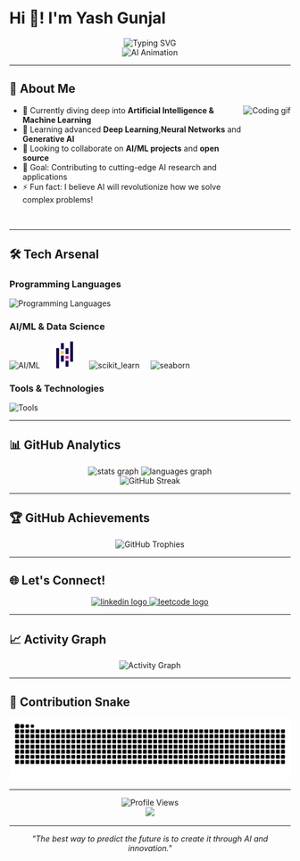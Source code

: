 # Hi 👋! I'm Yash Gunjal

<div align="center">
  <img src="https://readme-typing-svg.herokuapp.com?font=Fira+Code&weight=500&size=28&duration=3000&pause=1000&color=3B82F6&center=true&vCenter=true&width=435&lines=AI+%26+ML+Enthusiast;Data+Science+Student;Problem+Solver;Tech+Explorer" alt="Typing SVG" />
</div>

<div align="center">
  <img src="https://user-images.githubusercontent.com/74038190/212750147-854a394f-fee9-4080-9770-78a4b7ece53f.gif" width="400" alt="AI Animation"/>
</div>

---

## 🚀 About Me

<img align="right" height="200" src="https://user-images.githubusercontent.com/74038190/229223263-cf2e4b07-2615-4f87-9c38-e37600f8381a.gif" alt="Coding gif"/>

- 🔭 Currently diving deep into **Artificial Intelligence & Machine Learning**
- 🌱 Learning advanced **Deep Learning**,**Neural Networks** and **Generative AI**
- 👯 Looking to collaborate on **AI/ML projects** and **open source**
- 🎯 Goal: Contributing to cutting-edge AI research and applications
- ⚡ Fun fact: I believe AI will revolutionize how we solve complex problems!

<br clear="both">

---

## 🛠️ Tech Arsenal

### Programming Languages
<div align="left">
  <img src="https://skillicons.dev/icons?i=python,java,javascript,c,cpp" alt="Programming Languages"/>
</div>

### AI/ML & Data Science
<div align="left">
  <img src="https://skillicons.dev/icons?i=tensorflow,pytorch" alt="AI/ML"/>
  <img width="12" />
  <img src="https://raw.githubusercontent.com/devicons/devicon/2ae2a900d2f041da66e950e4d48052658d850630/icons/pandas/pandas-original.svg" alt="pandas" width="48" height="48"/>
  <img width="12" />
  <img src="https://upload.wikimedia.org/wikipedia/commons/0/05/Scikit_learn_logo_small.svg" alt="scikit_learn" width="48" height="48"/>
  <img width="12" />
  <img src="https://seaborn.pydata.org/_images/logo-mark-lightbg.svg" alt="seaborn" width="48" height="48"/>
</div>

### Tools & Technologies
<div align="left">
  <img src="https://skillicons.dev/icons?i=git,mysql,vscode" alt="Tools"/>
</div>

---

## 📊 GitHub Analytics

<div align="center">
  <img src="https://github-readme-stats.vercel.app/api?username=yashgunjal95&hide_title=false&hide_rank=false&show_icons=true&include_all_commits=true&count_private=true&disable_animations=false&theme=tokyonight&locale=en&hide_border=true&custom_title=My%20GitHub%20Stats" height="150" alt="stats graph" />
  <img src="https://github-readme-stats.vercel.app/api/top-langs?username=yashgunjal95&locale=en&hide_title=false&layout=compact&card_width=320&langs_count=8&theme=tokyonight&hide_border=true&custom_title=Most%20Used%20Languages" height="150" alt="languages graph" />
</div>

<div align="center">
  <img src="https://github-readme-streak-stats.herokuapp.com/?user=yashgunjal95&theme=tokyonight&hide_border=true" alt="GitHub Streak"/>
</div>

---

## 🏆 GitHub Achievements

<div align="center">
  <img src="https://github-profile-trophy.vercel.app/?username=yashgunjal95&theme=tokyonight&no-frame=true&no-bg=false&margin-w=4&row=1" alt="GitHub Trophies"/>
</div>

---

## 🌐 Let's Connect!

<div align="center">
  <a href="https://linkedin.com/in/yash-gunjal-473422288/" target="_blank">
    <img src="https://img.shields.io/static/v1?message=LinkedIn&logo=linkedin&label=&color=0077B5&logoColor=white&labelColor=&style=for-the-badge" height="35" alt="linkedin logo" />
  </a>
  <a href="https://www.leetcode.com/yashgunjal05" target="_blank">
    <img src="https://img.shields.io/static/v1?message=LeetCode&logo=leetcode&label=&color=FFA116&logoColor=white&labelColor=&style=for-the-badge" height="35" alt="leetcode logo" />
  </a>
</div>

---

## 📈 Activity Graph

<div align="center">
  <img src="https://github-readme-activity-graph.vercel.app/graph?username=yashgunjal95&theme=tokyo-night&hide_border=true&area=true" alt="Activity Graph"/>
</div>

---

## 🐍 Contribution Snake

<div align="center">
  <img src="https://raw.githubusercontent.com/yashgunjal95/yashgunjal95/output/github-contribution-grid-snake.svg" alt="Snake animation" />
</div>

---

<div align="center">
  <img src="https://komarev.com/ghpvc/?username=yashgunjal95&label=Profile%20views&color=0e75b6&style=for-the-badge" alt="Profile Views" />
</div>

<div align="center">
  <img src="https://user-images.githubusercontent.com/74038190/212284158-e840e285-664b-44d7-b79b-e264b5e54825.gif" width="500">
</div>

---

<div align="center">
  <i>"The best way to predict the future is to create it through AI and innovation."</i>
</div>
